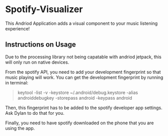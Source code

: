 # Spotify-Visualizer

This Andriod Application adds a visual component to your music listening experience!

## Instructions on Usage

Due to the processing library not being capatable with andriod jetpack, this will only run on native devices. 

From the spotify API, you need to add your development fingerprint so that music playing will work. You can get the development fingerprint by running in terminal:

> keytool -list -v -keystore ~/.android/debug.keystore -alias androiddebugkey -storepass android -keypass android

Then, this fingerprint has to be added to the spotify developer app settings. Ask Dylan to do that for you.

Finally, you need to have spotify downloaded on the phone that you are using the app.

